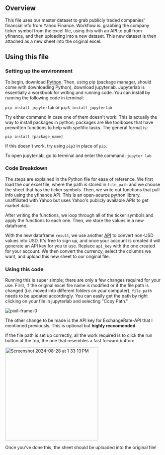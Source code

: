 ## Overview
This file uses our master dataset to grab publicly traded companies' financial info from Yahoo Finance. Workflow is: grabbing the company ticker symbol from the excel file, using this with an API to pull from yfinance, and then uploading into a new dataset. This new dataset is then attached as a new sheet into the original excel.

## Using this file

### Setting up the environment
To begin, download [Python](https://www.python.org/downloads/). Then, using pip (package manager, should come with downloading Python), download jupyterlab. Jupyterlab is essentially a workbook for writing and running code. You can install by running the following code in terminal:

`pip install jupyterlab` or `pip3 install jupyterlab`

Try either command in case one of them doesn't work. This is actually the way to install packages in python; packages are like toolboxes that have prewritten functions to help with spefific tasks. The general format is:

`pip install [package_name]`

If this doesn't work, try using `pip3` in place of `pip`.

To open jupyterlab, go to terminal and enter the command: `jupyter lab`

### Code Breakdown
The steps are explained in the Python file for ease of reference. We first load the our excel file, where the path is stored in `file_path` and we choose the sheet that has the ticker symbols. Then, we write out functions that pull info using the yfinance API. This is an open-source python library, unaffiliated with Yahoo but uses Yahoo's publicly available APIs to get market data. 

After writing the functions, we loop through all of the ticker symbols and apply the functions to each one. Then, we store the values in a new dataframe.

With the new dataframe `result`, we use another [API](https://www.exchangerate-api.com/) to convert non-USD values into USD. It's free to sign up, and once your account is created it will generate an API key for you to use. Replace `api_key` with the one created for your account. We then convert the currency, select the columns we want, and upload this new sheet to our original file.


### Using this code
Running this is super simple; there are only a few changes required for your use. First, if the original excel file name is modified or if the file path is changed (i.e. moved into different folders on your computer), `file_path` needs to be updated accordingly. You can easily get the path by right clicking on your file in jupyterlab and selecting "Copy Path."

![pixil-frame-0](https://github.com/user-attachments/assets/d656da05-c5c1-4a8f-b481-e8ec60380204)

The other change to be made is the API key for ExchangeRate-API that I mentioned previously. This is optional but **highly reccomended**. 

If the file path is set up correctly, all the work required is to click the run button at the top, the one that resembles a fast forward button:

<img width="299" alt="Screenshot 2024-08-28 at 1 33 13 PM" src="https://github.com/user-attachments/assets/0d3ee142-c879-4a9e-80e7-cb0a1fd1c4ac">

Once you've done this, the sheet should be uploaded into the original file!


